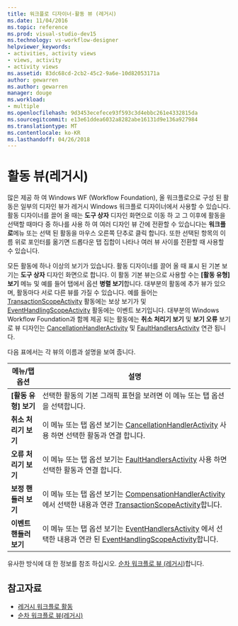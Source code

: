 ```yaml
---
title: 워크플로 디자이너-활동 뷰 (레거시)
ms.date: 11/04/2016
ms.topic: reference
ms.prod: visual-studio-dev15
ms.technology: vs-workflow-designer
helpviewer_keywords:
- activities, activity views
- views, activity
- activity views
ms.assetid: 83dc68cd-2cb2-45c2-9a6e-10d82053171a
author: gewarren
ms.author: gewarren
manager: douge
ms.workload:
- multiple
ms.openlocfilehash: 9d3453ecefece93f593c3d4ebbc261e4332815da
ms.sourcegitcommit: e13e61ddea6032a8282abe16131d9e136a927984
ms.translationtype: MT
ms.contentlocale: ko-KR
ms.lasthandoff: 04/26/2018
---
```

# <a name="activity-views-legacy"></a>활동 뷰(레거시)

많은 제공 하 여 Windows WF (Workflow Foundation), 올 워크플로으로 구성 된 활동은 일부의 디자인 뷰가 레거시 Windows 워크플로 디자이너에서 사용할 수 있습니다. 활동 디자이너를 끌어 올 때는 **도구 상자** 디자인 화면으로 이동 하 고 그 이후에 활동을 선택할 때마다 중 하나를 사용 하 여 여러 디자인 뷰 간에 전환할 수 있습니다는 **워크플로**메뉴 또는 선택 된 활동을 마우스 오른쪽 단추로 클릭 합니다. 또한 선택된 항목의 이름 위로 포인터를 옮기면 드롭다운 탭 집합이 나타나 여러 뷰 사이를 전환할 때 사용할 수 있습니다.

모든 활동에 하나 이상의 보기가 있습니다. 활동 디자이너를 끌어 올 때 표시 된 기본 보기는 **도구 상자** 디자인 화면으로 합니다. 이 활동 기본 뷰는으로 사용할 수는 **[활동 유형] 보기** 메뉴 및 예를 들어 탭에서 옵션 **병렬 보기**합니다. 대부분의 활동에 추가 뷰가 있으며, 활동마다 서로 다른 뷰를 가질 수 있습니다. 예를 들어는 [TransactionScopeActivity](http://go.microsoft.com/fwlink?LinkID=65093) 활동에는 보상 보기가 및 [EventHandlingScopeActivity](http://go.microsoft.com/fwlink?LinkID=65030) 활동에는 이벤트 보기입니다. 대부분의 Windows Workflow Foundation과 함께 제공 되는 활동에는 **취소 처리기 보기** 및 **보기 오류** 보기로 뷰 디자인는 [CancellationHandlerActivity](http://go.microsoft.com/fwlink?LinkID=65050) 및 [FaultHandlersActivity](http://go.microsoft.com/fwlink?LinkID=65055) 연관 됩니다.

다음 표에서는 각 뷰의 이름과 설명을 보여 줍니다.

|메뉴/탭 옵션|설명|
|----------------------|-----------------|
|**[활동 유형] 보기**|선택한 활동의 기본 그래픽 표현을 보려면 이 메뉴 또는 탭 옵션을 선택합니다.|
|**취소 처리기 보기**|이 메뉴 또는 탭 옵션 보기는 [CancellationHandlerActivity](http://go.microsoft.com/fwlink?LinkID=65050) 사용 하면 선택한 활동과 연결 합니다.|
|**오류 처리기 보기**|이 메뉴 또는 탭 옵션 보기는 [FaultHandlersActivity](http://go.microsoft.com/fwlink?LinkID=65055) 사용 하면 선택한 활동과 연결 합니다.|
|**보정 핸들러 보기**|이 메뉴 또는 탭 옵션 보기는 [CompensationHandlerActivity](http://go.microsoft.com/fwlink?LinkID=65053) 에서 선택한 내용과 연관 [TransactionScopeActivity](http://go.microsoft.com/fwlink?LinkID=65093)합니다.|
|**이벤트 핸들러 보기**|이 메뉴 또는 탭 옵션 보기는 [EventHandlersActivity](http://go.microsoft.com/fwlink?LinkID=65018) 에서 선택한 내용과 연관 된 [EventHandlingScopeActivity](http://go.microsoft.com/fwlink?LinkID=65030)합니다.|

유사한 방식에 대 한 정보를 참조 하십시오. [순차 워크플로 뷰 (레거시)](../workflow-designer/sequential-workflow-views-legacy.md)합니다.

## <a name="see-also"></a>참고자료

- [레거시 워크플로 활동](../workflow-designer/legacy-workflow-activities.md)
- [순차 워크플로 뷰(레거시)](../workflow-designer/sequential-workflow-views-legacy.md)